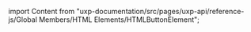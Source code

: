 
import Content from "uxp-documentation/src/pages/uxp-api/reference-js/Global Members/HTML Elements/HTMLButtonElement";

<Content query="product=photoshop"/>

